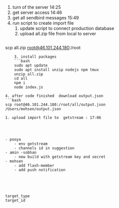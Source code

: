 1. turn of the server 14:25
2. get server access 14:46
3. get all sendbird messages 15:49
4. run  script to create import file
	1. update script to connect production database
	2. upload all.zip file from local to server
	```bash
scp all.zip root@46.101.244.180:/root
```
	3. install packages
	```bash
	sudo apt update
	sudo apt install unzip nodejs npm tmux
	unzip all.zip
	cd all
	npm i
	node index.js
```
	4. after code finished  download output.json
	```bash
	scp root@46.101.244.180:/root/all/output.json /Users/mohsen/output.json
```
1. upload import file to  getstream : 17:06




- pooya
	- env getstream
	- channels id in suggestion
- amin -sobhan
	- new build with getstream key and secret
- mohsen
	- add flash-member
	- add push notification





target_type
target_id